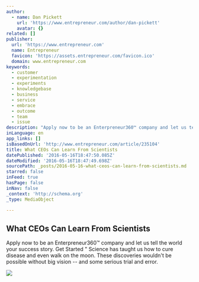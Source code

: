 ```yaml
---
author:
  - name: Dan Pickett
    url: 'https://www.entrepreneur.com/author/dan-pickett'
    avatar: {}
related: []
publisher:
  url: 'https://www.entrepreneur.com'
  name: Entrepreneur
  favicon: 'https://assets.entrepreneur.com/favicon.ico'
  domain: www.entrepreneur.com
keywords:
  - customer
  - experimentation
  - experiments
  - knowledgebase
  - business
  - service
  - embrace
  - outcome
  - team
  - issue
description: "Apply now to be an Enterpreneur360™ company and let us tell the world your success story. Get Started \" Science has taught us how to cure disease and even walk on the moon. These discoveries wouldn't be possible without big vision -- and some serious trial and error."
inLanguage: en
app_links: []
isBasedOnUrl: 'http://www.entrepreneur.com/article/235104'
title: What CEOs Can Learn From Scientists
datePublished: '2016-05-16T18:47:50.085Z'
dateModified: '2016-05-16T18:47:49.698Z'
sourcePath: _posts/2016-05-16-what-ceos-can-learn-from-scientists.md
starred: false
inFeed: true
hasPage: false
inNav: false
_context: 'http://schema.org'
_type: MediaObject

---
```

<article style=""><h1>What CEOs Can Learn From Scientists</h1><p>Apply now to be an Enterpreneur360™ company and let us tell the world your success story. Get Started " Science has taught us how to cure disease and even walk on the moon. These discoveries wouldn't be possible without big vision -- and some serious trial and error.</p><img src="https://assets.entrepreneur.com/content/3x2/1300/1404159351-what-ceos-can-learn-from-scientist.jpg" /></article>